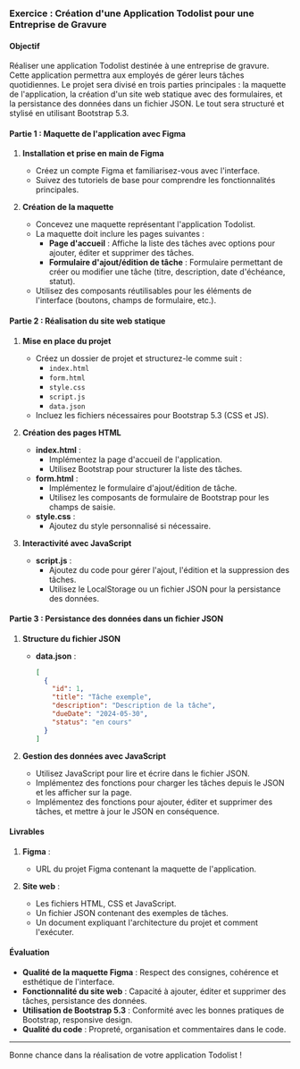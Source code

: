 ### Exercice : Création d'une Application Todolist pour une Entreprise de Gravure

#### Objectif
Réaliser une application Todolist destinée à une entreprise de gravure. Cette application permettra aux employés de gérer leurs tâches quotidiennes. Le projet sera divisé en trois parties principales : la maquette de l'application, la création d'un site web statique avec des formulaires, et la persistance des données dans un fichier JSON. Le tout sera structuré et stylisé en utilisant Bootstrap 5.3.

#### Partie 1 : Maquette de l'application avec Figma

1. **Installation et prise en main de Figma**
   - Créez un compte Figma et familiarisez-vous avec l'interface.
   - Suivez des tutoriels de base pour comprendre les fonctionnalités principales.

2. **Création de la maquette**
   - Concevez une maquette représentant l'application Todolist.
   - La maquette doit inclure les pages suivantes :
     - **Page d'accueil** : Affiche la liste des tâches avec options pour ajouter, éditer et supprimer des tâches.
     - **Formulaire d'ajout/édition de tâche** : Formulaire permettant de créer ou modifier une tâche (titre, description, date d'échéance, statut).
   - Utilisez des composants réutilisables pour les éléments de l'interface (boutons, champs de formulaire, etc.).

#### Partie 2 : Réalisation du site web statique

1. **Mise en place du projet**
   - Créez un dossier de projet et structurez-le comme suit :
     - `index.html`
     - `form.html`
     - `style.css`
     - `script.js`
     - `data.json`
   - Incluez les fichiers nécessaires pour Bootstrap 5.3 (CSS et JS).

2. **Création des pages HTML**
   - **index.html** :
     - Implémentez la page d'accueil de l'application.
     - Utilisez Bootstrap pour structurer la liste des tâches.
   - **form.html** :
     - Implémentez le formulaire d'ajout/édition de tâche.
     - Utilisez les composants de formulaire de Bootstrap pour les champs de saisie.
   - **style.css** :
     - Ajoutez du style personnalisé si nécessaire.

3. **Interactivité avec JavaScript**
   - **script.js** :
     - Ajoutez du code pour gérer l'ajout, l'édition et la suppression des tâches.
     - Utilisez le LocalStorage ou un fichier JSON pour la persistance des données.

#### Partie 3 : Persistance des données dans un fichier JSON

1. **Structure du fichier JSON**
   - **data.json** :
     ```json
     [
       {
         "id": 1,
         "title": "Tâche exemple",
         "description": "Description de la tâche",
         "dueDate": "2024-05-30",
         "status": "en cours"
       }
     ]
     ```

2. **Gestion des données avec JavaScript**
   - Utilisez JavaScript pour lire et écrire dans le fichier JSON.
   - Implémentez des fonctions pour charger les tâches depuis le JSON et les afficher sur la page.
   - Implémentez des fonctions pour ajouter, éditer et supprimer des tâches, et mettre à jour le JSON en conséquence.

#### Livrables

1. **Figma** :
   - URL du projet Figma contenant la maquette de l'application.

2. **Site web** :
   - Les fichiers HTML, CSS et JavaScript.
   - Un fichier JSON contenant des exemples de tâches.
   - Un document expliquant l'architecture du projet et comment l'exécuter.

#### Évaluation

- **Qualité de la maquette Figma** : Respect des consignes, cohérence et esthétique de l'interface.
- **Fonctionnalité du site web** : Capacité à ajouter, éditer et supprimer des tâches, persistance des données.
- **Utilisation de Bootstrap 5.3** : Conformité avec les bonnes pratiques de Bootstrap, responsive design.
- **Qualité du code** : Propreté, organisation et commentaires dans le code.

---

Bonne chance dans la réalisation de votre application Todolist !
